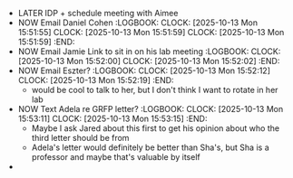 - LATER IDP + schedule meeting with Aimee
- NOW Email Daniel Cohen 
  :LOGBOOK:
  CLOCK: [2025-10-13 Mon 15:51:55]
  CLOCK: [2025-10-13 Mon 15:51:59]
  CLOCK: [2025-10-13 Mon 15:51:59]
  :END:
- NOW Email Jamie Link to sit in on his lab meeting 
  :LOGBOOK:
  CLOCK: [2025-10-13 Mon 15:52:00]
  CLOCK: [2025-10-13 Mon 15:52:02]
  :END:
- NOW Email Eszter? 
  :LOGBOOK:
  CLOCK: [2025-10-13 Mon 15:52:12]
  CLOCK: [2025-10-13 Mon 15:52:19]
  :END:
	- would be cool to talk to her, but I don't think I want to rotate in her lab
- NOW Text Adela re GRFP letter?
  :LOGBOOK:
  CLOCK: [2025-10-13 Mon 15:53:11]
  CLOCK: [2025-10-13 Mon 15:53:15]
  :END:
	- Maybe I ask Jared about this first to get his opinion about who the third letter should be from
	- Adela's letter would definitely be better than Sha's, but Sha is a professor and maybe that's valuable by itself
-